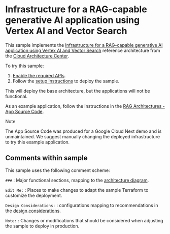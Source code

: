 # Infrastructure for a RAG-capable generative AI application using Vertex AI and Vector Search

This sample implements the [Infrastructure for a RAG-capable generative AI
application using Vertex AI and Vector
Search](https://cloud.google.com/architecture/gen-ai-rag-vertex-ai-vector-search)
reference architecture from the [Cloud Architecture
Center](https://cloud.google.com/architecture/).

To try this sample:

  1. [Enable the required APIs](https://console.cloud.google.com/flows/enableapi?apiid=run.googleapis.com,pubsub.googleapis.com,aiplatform.googleapis.com,iam.googleapis.com,storage.googleapis.com,cloudfunctions.googleapis.com,eventarc.googleapis.com,cloudbuild.googleapis.com).
  1. Follow the [setup instructions](/README.md#setup) to deploy the sample.

This will deploy the base architecture, but the applications will not be functional.

As an example application, follow the instructions in the [RAG Architectures - App Source Code](https://github.com/GoogleCloudPlatform/devrel-demos/tree/main/ai-ml/rag-architectures).

> [!NOTE]
> The App Source Code was produced for a Google Cloud Next demo and is unmaintained.
> We suggest manually changing the deployed infrastructure to try this example application.


## Comments within sample

This sample uses the following comment scheme:

`###`
: Major functional sections, mapping to the [architecture
diagram](https://cloud.google.com/architecture/gen-ai-rag-vertex-ai-vector-search#architecture).

`Edit Me:`
: Places to make changes to adapt the sample Terraform to customize the deployment.

`Design Considerations:`
: configurations mapping to recommendations in the [design
considerations](https://cloud.google.com/architecture/gen-ai-rag-vertex-ai-vector-search#design_considerations).

`Note:`
: Changes or modifications that should be considered when adjusting the sample
to deploy in production.
